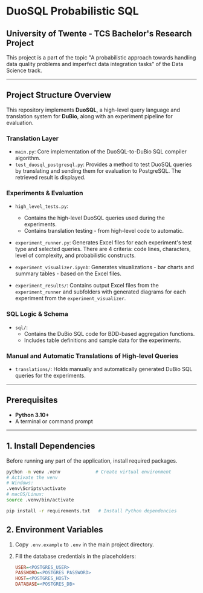 # DuoSQL Probabilistic SQL 

## University of Twente - TCS Bachelor's Research Project

This project is a part of the topic "A probabilistic approach towards handling data quality problems and imperfect data integration tasks" of the Data Science track.

---

## Project Structure Overview

This repository implements **DuoSQL**, a high-level query language and translation system for **DuBio**, along with an experiment pipeline for evaluation.

### Translation Layer
- `main.py`: Core implementation of the DuoSQL-to-DuBio SQL compiler algorithm.
- `test_duosql_postgresql.py`: Provides a method to test DuoSQL queries by translating and sending them for evaluation to PostgreSQL. The retrieved result is displayed.

### Experiments & Evaluation
- `high_level_tests.py`: 
    - Contains the high-level DuoSQL queries used during the experiments. 
    - Contains translation testing - from high-level code to automatic.

- `experiment_runner.py`: Generates Excel files for each experiment's test type and selected queries. There are 4 criteria: code lines, characters, level of complexity, and probabilistic constructs.
- `experiment_visualizer.ipynb`: Generates visualizations - bar charts and summary tables - based on the Excel files.
- `experiment_results/`: Contains output Excel files from the `experiment_runner` and subfolders with generated diagrams for each experiment from the `experiment_visualizer`.

### SQL Logic & Schema
- `sql/`:
  - Contains the DuBio SQL code for BDD-based aggregation functions.
  - Includes table definitions and sample data for the experiments.

### Manual and Automatic Translations of High-level Queries
- `translations/`: Holds manually and automatically generated DuBio SQL queries for the experiments.


---

## Prerequisites

- **Python 3.10+**
- A terminal or command prompt

---

## 1. Install Dependencies

Before running any part of the application, install required packages.

```bash
python -m venv .venv             # Create virtual environment
# Activate the venv
# Windows:
.venv\Scripts\activate
# macOS/Linux:
source .venv/bin/activate

pip install -r requirements.txt   # Install Python dependencies
```


## 2. Environment Variables

1. Copy `.env.example` to `.env` in the main project directory.
2. Fill the database credentials in the placeholders:

   ```ini
   USER=<POSTGRES_USER>
   PASSWORD=<POSTGRES_PASSWORD>
   HOST=<POSTGRES_HOST>
   DATABASE=<POSTGRES_DB>
   ```